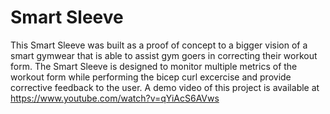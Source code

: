 # Smart Sleeve
This Smart Sleeve was built as a proof of concept to a bigger vision of a smart gymwear that is able to assist gym goers in correcting their workout form. The Smart Sleeve is designed to monitor multiple metrics of the workout form while performing the bicep curl excercise and provide corrective feedback to the user.
A demo video of this project is available at https://www.youtube.com/watch?v=qYiAcS6AVws
